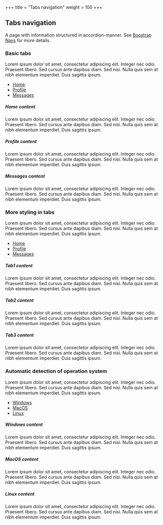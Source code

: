 +++
title = "Tabs navigation"
weight = 100
+++

## Tabs navigation
A page with information structured in accordion-manner. See [Boostrap Navs](https://getbootstrap.com/docs/4.0/components/navs/) for more details.

### Basic tabs

Lorem ipsum dolor sit amet, consectetur adipiscing elit. Integer nec odio. Praesent libero. Sed cursus ante dapibus diam. Sed nisi. Nulla quis sem at nibh elementum imperdiet. Duis sagittis ipsum.

<!-- Nav tabs -->
<ul class="nav nav-tabs" id="myTab1" role="tablist">
  <li class="nav-item">
    <a class="nav-link active" id="home-tab" data-toggle="tab" href="#home" role="tab" aria-controls="home" aria-selected="true">Home</a>
  </li>
  <li class="nav-item">
    <a class="nav-link" id="profile-tab" data-toggle="tab" href="#profile" role="tab" aria-controls="profile" aria-selected="false">Profile</a>
  </li>
  <li class="nav-item">
    <a class="nav-link" id="messages-tab" data-toggle="tab" href="#messages" role="tab" aria-controls="messages" aria-selected="false">Messages</a>
  </li>
</ul>

<!-- Tab panes -->
<div class="tab-content id="myTab1Content">
  <div class="tab-pane active" id="home" role="tabpanel" aria-labelledby="home-tab">
    <h5>Home content</h5>
    Lorem ipsum dolor sit amet, consectetur adipiscing elit. Integer nec odio. Praesent libero. Sed cursus ante dapibus diam. Sed nisi. Nulla quis sem at nibh elementum imperdiet. Duis sagittis ipsum.
  </div>
  <div class="tab-pane" id="profile" role="tabpanel" aria-labelledby="profile-tab">
    <h5>Profile content</h5>
    Lorem ipsum dolor sit amet, consectetur adipiscing elit. Integer nec odio. Praesent libero. Sed cursus ante dapibus diam. Sed nisi. Nulla quis sem at nibh elementum imperdiet. Duis sagittis ipsum.
  </div>
  <div class="tab-pane" id="messages" role="tabpanel" aria-labelledby="messages-tab">
    <h5>Messages content</h5>
    Lorem ipsum dolor sit amet, consectetur adipiscing elit. Integer nec odio. Praesent libero. Sed cursus ante dapibus diam. Sed nisi. Nulla quis sem at nibh elementum imperdiet. Duis sagittis ipsum.  
  </div>
</div>


### More styling in tabs

Lorem ipsum dolor sit amet, consectetur adipiscing elit. Integer nec odio. Praesent libero. Sed cursus ante dapibus diam. Sed nisi. Nulla quis sem at nibh elementum imperdiet. Duis sagittis ipsum.

<!-- Nav tabs -->
<ul class="nav nav-tabs nav-pills nav-fill" id="myTab2" role="tablist">
  <li class="nav-item">
    <a class="nav-link active" id="home-tab" data-toggle="tab" href="#tab1" role="tab" aria-controls="home" aria-selected="true">Home</a>
  </li>
  <li class="nav-item">
    <a class="nav-link" id="profile-tab" data-toggle="tab" href="#tab2" role="tab" aria-controls="profile" aria-selected="false">Profile</a>
  </li>
  <li class="nav-item">
    <a class="nav-link" id="messages-tab" data-toggle="tab" href="#tab3" role="tab" aria-controls="messages" aria-selected="false">Messages</a>
  </li>
</ul>

<!-- Tab panes -->
<div class="tab-content id="myTab2Content">
  <div class="tab-pane fade active" id="tab1" role="tabpanel" aria-labelledby="home-tab">
    <h5>Tab1 content</h5>
    Lorem ipsum dolor sit amet, consectetur adipiscing elit. Integer nec odio. Praesent libero. Sed cursus ante dapibus diam. Sed nisi. Nulla quis sem at nibh elementum imperdiet. Duis sagittis ipsum.
  </div>
  <div class="tab-pane fade" id="tab2" role="tabpanel" aria-labelledby="profile-tab">
    <h5>Tab2 content</h5>
    Lorem ipsum dolor sit amet, consectetur adipiscing elit. Integer nec odio. Praesent libero. Sed cursus ante dapibus diam. Sed nisi. Nulla quis sem at nibh elementum imperdiet. Duis sagittis ipsum.
  </div>
  <div class="tab-pane fade" id="tab3" role="tabpanel" aria-labelledby="messages-tab">
    <h5>Tab3 content</h5>
    Lorem ipsum dolor sit amet, consectetur adipiscing elit. Integer nec odio. Praesent libero. Sed cursus ante dapibus diam. Sed nisi. Nulla quis sem at nibh elementum imperdiet. Duis sagittis ipsum.  
  </div>
</div>


### Automatic detection of operation system

Lorem ipsum dolor sit amet, consectetur adipiscing elit. Integer nec odio. Praesent libero. Sed cursus ante dapibus diam. Sed nisi. Nulla quis sem at nibh elementum imperdiet. Duis sagittis ipsum.

<!-- Nav tabs -->
<ul class="nav nav-tabs nav-pills nav-fill" id="myTab3" role="tablist">
  <li class="nav-item">
    <a class="nav-link active" id="home-tab" data-toggle="tab" href="#Windows" role="tab" aria-controls="home" aria-selected="true">Windows</a>
  </li>
  <li class="nav-item">
    <a class="nav-link" id="profile-tab" data-toggle="tab" href="#MacOS" role="tab" aria-controls="profile" aria-selected="false">MacOS</a>
  </li>
  <li class="nav-item">
    <a class="nav-link" id="messages-tab" data-toggle="tab" href="#Linux" role="tab" aria-controls="messages" aria-selected="false">Linux</a>
  </li>
</ul>

<!-- Tab panes -->
<div class="tab-content id="myTab3Content">
  <div class="tab-pane fade active" id="Windows" role="tabpanel" aria-labelledby="home-tab">
    <h5>Windows content</h5>
    Lorem ipsum dolor sit amet, consectetur adipiscing elit. Integer nec odio. Praesent libero. Sed cursus ante dapibus diam. Sed nisi. Nulla quis sem at nibh elementum imperdiet. Duis sagittis ipsum.
  </div>
  <div class="tab-pane fade" id="MacOS" role="tabpanel" aria-labelledby="profile-tab">
    <h5>MacOS content</h5>
    Lorem ipsum dolor sit amet, consectetur adipiscing elit. Integer nec odio. Praesent libero. Sed cursus ante dapibus diam. Sed nisi. Nulla quis sem at nibh elementum imperdiet. Duis sagittis ipsum.
  </div>
  <div class="tab-pane fade" id="Linux" role="tabpanel" aria-labelledby="messages-tab">
    <h5>Linux content</h5>
    Lorem ipsum dolor sit amet, consectetur adipiscing elit. Integer nec odio. Praesent libero. Sed cursus ante dapibus diam. Sed nisi. Nulla quis sem at nibh elementum imperdiet. Duis sagittis ipsum.  
  </div>
</div>
